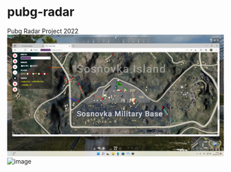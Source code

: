 # pubg-radar
Pubg Radar Project 2022
![图片加载失败](https://github.com/ysziyu/pubg-radar/raw/master/2022-05-19-1.jpg)
![image](http://github.com/itmyhome2013/readme_add_pic/raw/master/images/nongshalie.jpg)

